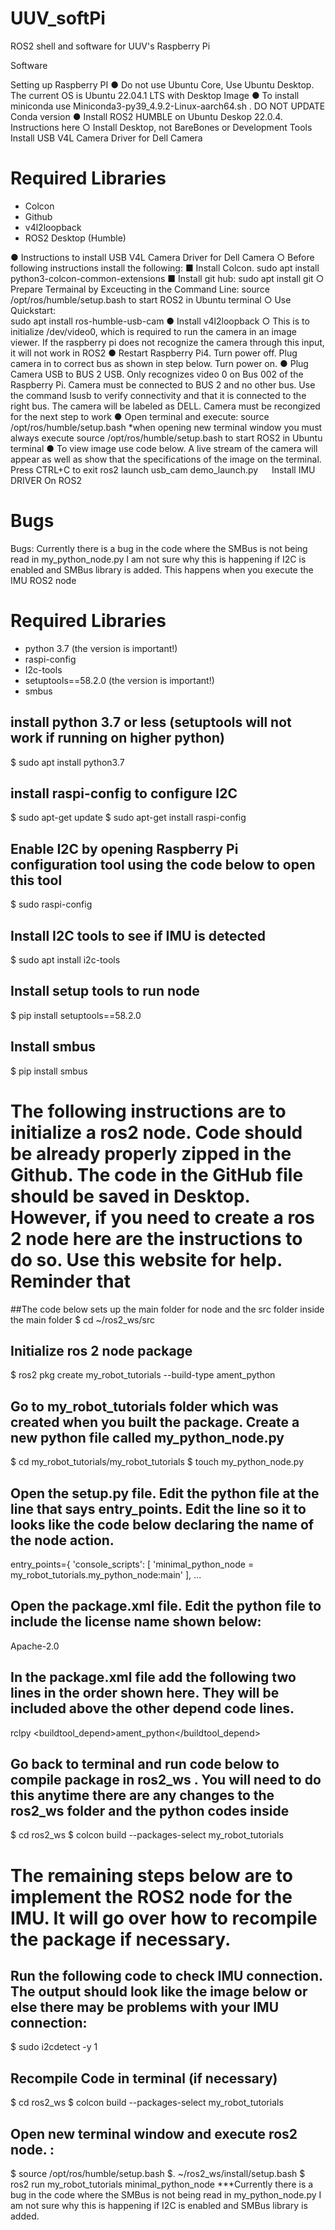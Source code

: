 # UUV_softPi
ROS2 shell and software for UUV's Raspberry Pi

Software

Setting up Raspberry PI
●	Do not use Ubuntu Core, Use Ubuntu Desktop. The current OS is Ubuntu 22.04.1 LTS with Desktop Image
●	To install miniconda use Miniconda3-py39_4.9.2-Linux-aarch64.sh  . DO NOT UPDATE Conda version
●	Install ROS2 HUMBLE  on Ubuntu Deskop 22.0.4. Instructions here
○	Install Desktop, not BareBones or Development Tools
Install USB V4L Camera Driver for Dell Camera
# Required Libraries
-	Colcon
-	Github
-	v4l2loopback 
-	ROS2 Desktop (Humble)

●	Instructions to install USB V4L Camera Driver for Dell Camera
○	Before following instructions install the following:
■	Install Colcon. 
sudo apt install python3-colcon-common-extensions
■	Install git hub: 
sudo apt install git
○	Prepare Termainal by Exceucting in the Command Line: 
source /opt/ros/humble/setup.bash to start ROS2 in Ubuntu terminal
○	Use Quickstart:   
sudo apt install ros-humble-usb-cam
●	Install v4l2loopback 
○	This is to initialize  /dev/video0, which is required to run the camera in an image viewer. If the raspberry pi does not recognize the camera through this input, it will not work in ROS2
●	Restart Raspberry Pi4. Turn power off. Plug camera in to correct bus as shown in step below. Turn power on.
●	Plug Camera USB to BUS 2 USB. Only recognizes video 0 on Bus 002 of the Raspberry Pi. Camera must be connected to BUS 2 and no other bus. Use the command lsusb to verify connectivity and that it is connected to the right bus. The camera will be labeled as DELL. Camera must be recongized for the next step to work
●	Open terminal and execute:
source /opt/ros/humble/setup.bash
*when opening new  terminal window you must always execute source /opt/ros/humble/setup.bash to start ROS2 in Ubuntu terminal
●	To view image use code below. A live stream of the camera will appear as well as show that the specifications of the image on the terminal. Press CTRL+C to exit
ros2 launch usb_cam demo_launch.py 
 
Install IMU DRIVER On ROS2
# Bugs
Bugs: Currently there is a bug in the code where the SMBus is not being read in my_python_node.py I am not sure why this is happening if I2C is enabled and SMBus library is added. This happens when you execute the IMU ROS2 node
# Required Libraries
-	python 3.7 (the version is important!)
-	raspi-config
-	I2c-tools
-	setuptools==58.2.0 (the version is important!)
-	smbus

## install python 3.7 or less (setuptools will not work if running on higher python)
$ sudo apt install python3.7
## install raspi-config to configure I2C
$ sudo apt-get update
$ sudo apt-get install raspi-config

## Enable I2C by opening Raspberry Pi configuration tool using the code below to open this tool
$ sudo raspi-config

## Install I2C tools to see if IMU is detected
$ sudo apt install i2c-tools
## Install setup tools to run node
$ pip install setuptools==58.2.0
## Install smbus
$ pip install smbus




# The following instructions are to initialize a ros2 node. Code should be already properly zipped in the Github. The code in the GitHub file should be saved in Desktop. However, if you need to create a ros 2 node here are the instructions to do so. Use this website for help. Reminder that
##The code below sets up the main folder for node and the src folder inside the main folder
$ cd ~/ros2_ws/src
## Initialize ros 2 node package 
$ ros2 pkg create my_robot_tutorials --build-type ament_python
## Go to my_robot_tutorials folder which was created when you built the package. Create a new python file called my_python_node.py
$ cd my_robot_tutorials/my_robot_tutorials
$ touch my_python_node.py
## Open the setup.py file. Edit the python file at the line that says entry_points. Edit the line so it to looks like the code below declaring the name of the node action. 
entry_points={
    'console_scripts': [
        'minimal_python_node = my_robot_tutorials.my_python_node:main'
    ],
...
## Open the package.xml  file. Edit the python file to include the license name shown below:
<license>Apache-2.0</license>
## In the package.xml file add the following two lines in the order shown here. They will be included above the other depend code lines.
<depend>rclpy</depend>
<buildtool_depend>ament_python</buildtool_depend>
## Go back to terminal and run code below to compile package  in ros2_ws . You will need to do this anytime there are any changes to the ros2_ws folder and the python codes inside
$ cd ros2_ws
$ colcon build --packages-select my_robot_tutorials
# The remaining steps below are to implement the ROS2 node for the IMU. It will go over how to recompile the package if necessary.
## Run the following code to check IMU connection. The output should look like the image below or else there may be problems with your IMU connection:
$ sudo i2cdetect -y 1
 
## Recompile Code in terminal (if necessary)
$ cd ros2_ws
$ colcon build --packages-select my_robot_tutorials
## Open new terminal window and execute ros2 node. :
$ source /opt/ros/humble/setup.bash
$. ~/ros2_ws/install/setup.bash
$ ros2 run my_robot_tutorials minimal_python_node
***Currently there is a bug in the code where the SMBus is not being read in my_python_node.py I am not sure why this is happening if I2C is enabled and SMBus library is added.
